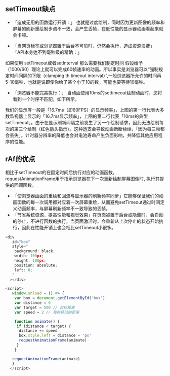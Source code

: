 ## setTimeout缺点

* 「造成无用的函数运行开销：」
也就是过度绘制，同时因为更新图像的频率和屏幕的刷新重绘制步调不一致，会产生丢帧，在低性能的显示器动画看起来就会卡顿。

* 「当网页标签或浏览器置于后台不可见时，仍然会执行，造成资源浪费」
「API本身达不到毫秒级的精确：」

如果使用 setTimeout或者setInterval 那么需要我们制定时间 假设给予 （1000/60）理论上就可以完成60帧速率的动画。所以事实是浏览器可以“强制规定时间间隔的下限（clamping th timeout interval）”,一般浏览器所允许的时间再5-10毫秒，也就是说即使你给了某个小于10的数，可能也要等待10毫秒。

* 「浏览器不能完美执行：」
当动画使用10ms的settimeout绘制动画时，您将看到一个时序不匹配，如下所示。

我们的显示屏一般是「16.7ms（即60FPS）的显示频率」，上图的第一行代表大多数监视器上显示的「16.7ms显示频率」，上图的第二行代表「10ms的典型setTimeout」。由于在显示刷新间隔之前发生了另一个绘制请求，因此无法绘制每次的第三个绘制（红色箭头指示）。这种透支会导致动画断断续续，「因为每三帧都会丢失」。计时器分辨率的降低也会对电池寿命产生负面影响，并降低其他应用程序的性能。

## rAf的优点

相比于setTimeout的在固定时间后执行对应的动画函数，requestAnimationFrame用于指示浏览器在下一次重新绘制屏幕图像时, 执行其提供的回调函数。

* 「使浏览器画面的重绘和回流与显示器的刷新频率同步」它能够保证我们的动画函数的每一次调用都对应着一次屏幕重绘，从而避免setTimeout通过时间定义动画频率，与屏幕刷新频率不一致导致的丢帧。
* 「节省系统资源，提高性能和视觉效果」在页面被置于后台或隐藏时，会自动的停止，不进行函数的执行，当页面激活时，会重新从上次停止的状态开始执行，因此在性能开销上也会相比setTimeout小很多。

``` javascript
<div
   id="box"
   style="
    background: black;
    width: 100px;
    height: 100px;
    position: absolute;
    left: 0;
   "
  ></div>

<script>
   window.onload = () => {
    var box = document.getElementById('box')
    var distance = 0
    var target = 500 // 目标距离
    var speed = 2 // 每帧移动的距离

    function animate() {
     if (distance < target) {
      distance += speed
      box.style.left = distance + 'px'
      requestAnimationFrame(animate)
     }
    }

   requestAnimationFrame(animate)
   }
  </script>

```
